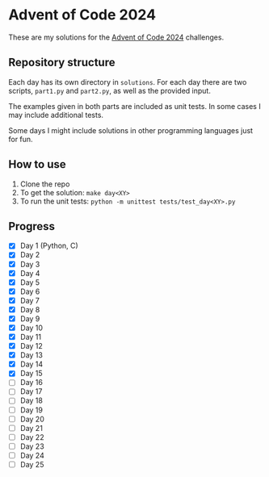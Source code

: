 # Advent of Code 2024

These are my solutions for the [Advent of Code 2024](https://adventofcode.com/2024) challenges.

## Repository structure

Each day has its own directory in `solutions`. For each day there are two scripts, `part1.py` and `part2.py`, as well as the provided input.

The examples given in both parts are included as unit tests. In some cases I may include additional tests.

Some days I might include solutions in other programming languages just for fun.

## How to use

1. Clone the repo
2. To get the solution: `make day<XY>`
3. To run the unit tests: `python -m unittest tests/test_day<XY>.py`

## Progress

- [x] Day 1 (Python, C)
- [x] Day 2
- [x] Day 3
- [x] Day 4
- [x] Day 5
- [x] Day 6
- [x] Day 7
- [x] Day 8
- [x] Day 9
- [x] Day 10
- [x] Day 11
- [x] Day 12
- [x] Day 13
- [x] Day 14
- [x] Day 15
- [ ] Day 16
- [ ] Day 17
- [ ] Day 18
- [ ] Day 19
- [ ] Day 20
- [ ] Day 21
- [ ] Day 22
- [ ] Day 23
- [ ] Day 24
- [ ] Day 25
